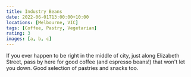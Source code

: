 ```yaml
---
title: Industry Beans
date: 2022-06-01T13:00:00+10:00
locations: [Melbourne, VIC]
tags: [Coffee, Pastry, Vegetarian]
rating: 3
images: [a, b, c]
---
```


If you ever happen to be right in the middle of city, just along Elizabeth Street, pass by here for good coffee (and espresso beans!) that won't let you down. Good selection of pastries and snacks too.